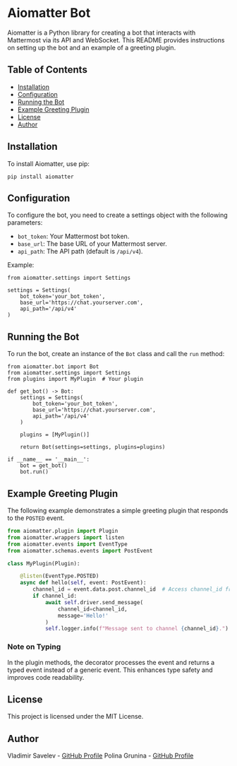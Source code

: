 
# Aiomatter Bot

Aiomatter is a Python library for creating a bot that interacts with Mattermost via its API and WebSocket. This README provides instructions on setting up the bot and an example of a greeting plugin.

## Table of Contents
- [Installation](#installation)
- [Configuration](#configuration)
- [Running the Bot](#running-the-bot)
- [Example Greeting Plugin](#example-greeting-plugin)
- [License](#license)
- [Author](#author)

## Installation

To install Aiomatter, use pip:

```
pip install aiomatter
```

## Configuration

To configure the bot, you need to create a settings object with the following parameters:

- `bot_token`: Your Mattermost bot token.
- `base_url`: The base URL of your Mattermost server.
- `api_path`: The API path (default is `/api/v4`).

Example:

```
from aiomatter.settings import Settings

settings = Settings(
    bot_token='your_bot_token',
    base_url='https://chat.yourserver.com',
    api_path='/api/v4'
)
```

## Running the Bot

To run the bot, create an instance of the `Bot` class and call the `run` method:

```
from aiomatter.bot import Bot
from aiomatter.settings import Settings
from plugins import MyPlugin  # Your plugin

def get_bot() -> Bot:
    settings = Settings(
        bot_token='your_bot_token',
        base_url='https://chat.yourserver.com',
        api_path='/api/v4'
    )
    
    plugins = [MyPlugin()]

    return Bot(settings=settings, plugins=plugins)

if __name__ == '__main__':
    bot = get_bot()
    bot.run()
```

## Example Greeting Plugin

The following example demonstrates a simple greeting plugin that responds to the `POSTED` event.

```plugin.py
from aiomatter.plugin import Plugin
from aiomatter.wrappers import listen
from aiomatter.events import EventType
from aiomatter.schemas.events import PostEvent

class MyPlugin(Plugin):

    @listen(EventType.POSTED)
    async def hello(self, event: PostEvent):
        channel_id = event.data.post.channel_id  # Access channel_id from the typed event
        if channel_id:
            await self.driver.send_message(
                channel_id=channel_id,
                message='Hello!'
            )
            self.logger.info(f"Message sent to channel {channel_id}.")
```

### Note on Typing

In the plugin methods, the decorator processes the event and returns a typed event instead of a generic event. This enhances type safety and improves code readability.

## License

This project is licensed under the MIT License.

## Author

Vladimir Savelev - [GitHub Profile](https://github.com/savvlex)
Polina Grunina - [GitHub Profile](https://github.com/LynnG3)

